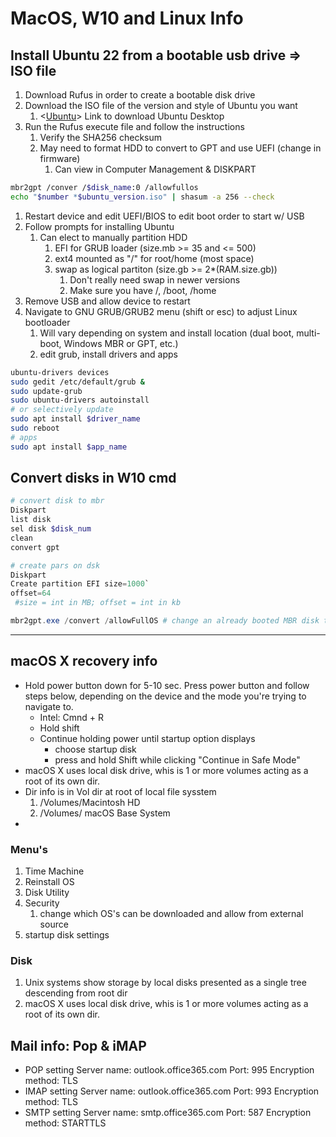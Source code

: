 # MacOS, W10 and Linux Info

## Install Ubuntu 22 from a bootable usb drive => ISO file

1. Download Rufus in  order to create a bootable disk drive
2. Download the ISO file of the version and style of Ubuntu you want
   1. <[Ubuntu]> Link to download Ubuntu Desktop
3. Run the Rufus execute file and follow the instructions
   1. Verify the SHA256 checksum
   2. May need to format HDD to convert to GPT and use UEFI (change in firmware)
      1. Can view in Computer Management & DISKPART

```bash
mbr2gpt /conver /$disk_name:0 /allowfullos
echo "$number *$ubuntu_version.iso" | shasum -a 256 --check
```

1. Restart device and edit UEFI/BIOS to edit boot order to start w/ USB
2. Follow prompts for installing Ubuntu
   1. Can elect to manually partition HDD
      1. EFI for GRUB loader (size.mb >= 35 and <= 500)
      2. ext4 mounted as "/" for root/home (most space)
      3. swap as logical partiton (size.gb >= 2*(RAM.size.gb))
         1. Don't really need swap in newer versions
         2. Make sure you have /, /boot, /home
3. Remove USB and allow device to restart
4. Navigate to GNU GRUB/GRUB2 menu (shift or esc) to adjust Linux bootloader
   1. Will vary depending on system and install location (dual boot, multi-boot, Windows MBR or GPT, etc.)
   2. edit grub, install drivers and apps

```bash
ubuntu-drivers devices
sudo gedit /etc/default/grub &
sudo update-grub
sudo ubuntu-drivers autoinstall
# or selectively update
sudo apt install $driver_name
sudo reboot
# apps
sudo apt install $app_name
```

## Convert disks in W10 cmd

```ps1
# convert disk to mbr
Diskpart
list disk
sel disk $disk_num
clean
convert gpt

# create pars on dsk
Diskpart
Create partition EFI size=1000`
offset=64
 #size = int in MB; offset = int in kb

mbr2gpt.exe /convert /allowFullOS # change an already booted MBR disk to GPT
```

___

## macOS X recovery info

- Hold power button down for 5-10 sec. Press power button and follow steps below, depending on the device and the mode you're trying to navigate to.
  - Intel: Cmnd + R
  - Hold shift
  - Continue holding power until startup option displays
    - choose startup disk
    - press and hold Shift while clicking "Continue in Safe Mode"
- macOS X uses local disk drive, whis is 1 or more volumes acting as a root of its own dir.
- Dir info is in Vol dir at root of local file sysstem
   1. /Volumes/Macintosh HD
   2. /Volumes/ macOS Base System
-

### Menu's

1. Time Machine
2. Reinstall OS
3. Disk Utility
4. Security
   1. change which OS's can be downloaded and allow from external source
5. startup disk settings

### Disk

1. Unix systems show storage by local disks presented as a single tree descending from root dir
2. macOS X uses local disk drive, whis is 1 or more volumes acting as a root of its own dir.

## Mail info: Pop & iMAP

- POP setting
Server name: outlook.office365.com
Port: 995
Encryption method: TLS
- IMAP setting
Server name: outlook.office365.com
Port: 993
Encryption method: TLS
- SMTP setting
Server name: smtp.office365.com
Port: 587
Encryption method: STARTTLS

[Ubuntu]: https://ubuntu.com/download/desktop

